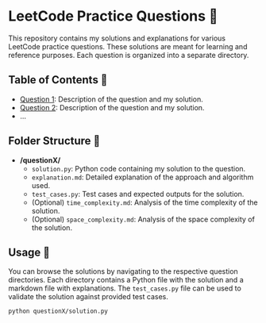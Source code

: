 # LeetCode Practice Questions 🚀

This repository contains my solutions and explanations for various LeetCode practice questions. These solutions are meant for learning and reference purposes. Each question is organized into a separate directory.

## Table of Contents 📜

- [Question 1](./question1/): Description of the question and my solution.
- [Question 2](./question2/): Description of the question and my solution.
- ...

## Folder Structure 📂

- **/questionX/**
  - `solution.py`: Python code containing my solution to the question.
  - `explanation.md`: Detailed explanation of the approach and algorithm used.
  - `test_cases.py`: Test cases and expected outputs for the solution.
  - (Optional) `time_complexity.md`: Analysis of the time complexity of the solution.
  - (Optional) `space_complexity.md`: Analysis of the space complexity of the solution.

## Usage 🚀

You can browse the solutions by navigating to the respective question directories. Each directory contains a Python file with the solution and a markdown file with explanations. The `test_cases.py` file can be used to validate the solution against provided test cases.

```bash
python questionX/solution.py
